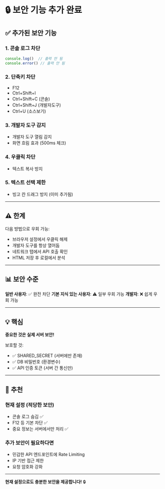 # 🔒 보안 기능 추가 완료

## ✅ 추가된 보안 기능

### 1. 콘솔 로그 차단
```javascript
console.log()  // 출력 안 됨
console.error() // 출력 안 됨
```

### 2. 단축키 차단
- F12
- Ctrl+Shift+I
- Ctrl+Shift+C (콘솔)
- Ctrl+Shift+J (개발자도구)
- Ctrl+U (소스보기)

### 3. 개발자 도구 감지
- 개발자 도구 열림 감지
- 화면 흐림 효과 (500ms 체크)

### 4. 우클릭 차단
- 텍스트 복사 방지

### 5. 텍스트 선택 제한
- 빙고 칸 드래그 방지 (이미 추가됨)

---

## ⚠️ 한계

다음 방법으로 우회 가능:
- 브라우저 설정에서 우클릭 해제
- 개발자 도구를 항상 열어둠
- 네트워크 탭에서 API 호출 확인
- HTML 저장 후 로컬에서 분석

---

## 📊 보안 수준

**일반 사용자**: ✅ 완전 차단
**기본 지식 있는 사용자**: ⚠️ 일부 우회 가능
**개발자**: ❌ 쉽게 우회 가능

---

## 💡 핵심

**중요한 것은 실제 서버 보안!**

보호할 것:
- ✅ SHARED_SECRET (서버에만 존재)
- ✅ DB 비밀번호 (환경변수)
- ✅ API 인증 토큰 (서버 간 통신만)

---

## 🎯 추천

### 현재 설정 (적당한 보안)
- 콘솔 로그 숨김 ✅
- F12 등 기본 차단 ✅
- 중요 정보는 서버에서만 처리 ✅

### 추가 보안이 필요하다면
- 민감한 API 엔드포인트에 Rate Limiting
- IP 기반 접근 제한
- 요청 암호화 강화

---

**현재 설정으로도 충분한 보안을 제공합니다!** 🔒

